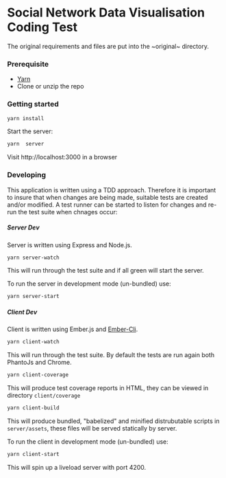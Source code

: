 # Social Network Data Visualisation Coding Test

The original requirements and files are put into the ~original~ directory.

### Prerequisite
* [Yarn](https://yarnpkg.com/)
* Clone or unzip the repo

### Getting started
```bash
yarn install
```
 

Start the server:

```bash
yarn  server
```

Visit http://localhost:3000 in a browser

### Developing

This application is written using a TDD approach. Therefore it is important to insure that when changes are being made, suitable tests are created and/or modified. A test runner can be started to listen for changes and re-run the test suite when chnages occur:

##### Server Dev

Server is written using Express and Node.js.

```bash
yarn server-watch
```
This will run through the test suite and if all green will start the server.

To run the server in development mode (un-bundled) use:

```bash
yarn server-start
```

##### Client Dev

Client is written using Ember.js and [Ember-Cli](https://ember-cli.com/).

```bash
yarn client-watch
```
This will run through the test suite. By default the tests are run again both PhantoJs and Chrome.

```bash
yarn client-coverage
```
This will produce test coverage reports in HTML, they can be viewed in directory `client/coverage`

```bash
yarn client-build
```
This will produce bundled, "babelized" and minified distrubutable scripts in `server/assets`, these files will be served statically by server.

To run the client in development mode (un-bundled) use:
```bash
yarn client-start
```
This will spin up a liveload server with port 4200.
